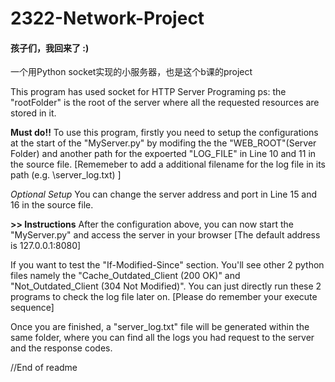 # 2322-Network-Project
#### 孩子们，我回来了 :)
一个用Python socket实现的小服务器，也是这个b课的project

This program has used socket for HTTP Server Programing
ps: the "rootFolder" is the root of the server where all the requested resources are stored in it.

**Must do!!** 
To use this program, firstly you need to setup the configurations at the start of the "MyServer.py" by modifing the the "WEB_ROOT"(Server Folder) and another path for the expoerted "LOG_FILE" in Line 10 and 11 in the source file.
[Rememeber to add a additional filename for the log file in its path (e.g. \server_log.txt) ]


*Optional Setup* 
You can change the server address and port in Line 15 and 16 in the source file.

**>> Instructions** 
After the configuration above, you can now start the "MyServer.py" and access the server in your browser
[The default address is 127.0.0.1:8080]

If you want to test the "If-Modified-Since" section. You'll see other 2 python files namely the "Cache_Outdated_Client (200 OK)" and "Not_Outdated_Client (304 Not Modified)". You can just directly run these 2 programs to check the log file later on. [Please do remember your execute sequence]

Once you are finished, a "server_log.txt" file will be generated within the same folder, where you can find all the logs you had request to the server and the response codes.

//End of readme 